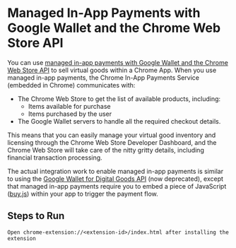 # Managed In-App Payments with Google Wallet and the Chrome Web Store API

You can use [managed in-app payments with Google Wallet and the Chrome Web Store API](https://developer.chrome.com/webstore/payments-iap) to sell virtual
goods within a Chrome App. When you use managed in-app payments, the
Chrome In-App Payments Service (embedded in Chrome) communicates with:
 * The Chrome Web Store to get the list of available products, including:
   * Items available for purchase
   * Items purchased by the user
 * The Google Wallet servers to handle all the required checkout details.

This means that you can easily manage your virtual good inventory and licensing through the Chrome Web Store Developer Dashboard, 
and the Chrome Web Store will take care of the nitty gritty details, including financial transaction processing.

The actual integration work to enable managed in-app payments is similar to using the
 [Google Wallet for Digital Goods API](https://developers.google.com/commerce/wallet/digital/docs/) (now deprecated), 
except that managed in-app payments require you to embed a piece of JavaScript 
([buy.js](https://raw.githubusercontent.com/GoogleChrome/chrome-app-samples/master/samples/managed-in-app-payments/scripts/buy.js)) 
within your app to trigger the payment flow.


## Steps to Run

    Open chrome-extension://<extension-id>/index.html after installing the extension
